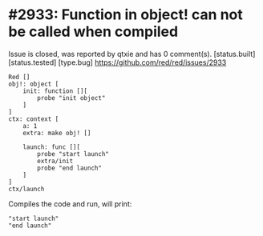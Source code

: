 
#2933: Function in object! can not be called when compiled
================================================================================
Issue is closed, was reported by qtxie and has 0 comment(s).
[status.built] [status.tested] [type.bug]
<https://github.com/red/red/issues/2933>

```
Red []
obj!: object [
    init: function [][
        probe "init object"
    ]
]
ctx: context [
    a: 1
    extra: make obj! []

    launch: func [][
        probe "start launch"
        extra/init
        probe "end launch"
    ]
]
ctx/launch
```
Compiles the code and run, will print:
```
"start launch"
"end launch"
```


